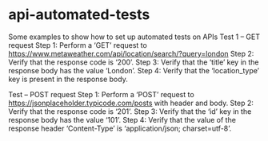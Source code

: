 # api-automated-tests
Some examples to show how to set up automated tests on APIs
Test 1 – GET request
Step 1: Perform a ‘GET’ request to https://www.metaweather.com/api/location/search/?query=london
Step 2: Verify that the response code is ‘200’.
Step 3: Verify that the ‘title’ key in the response body has the value ‘London’.
Step 4: Verify that the ‘location_type’ key is present in the response body.

Test – POST request
Step 1: Perform a ‘POST’ request to https://jsonplaceholder.typicode.com/posts with header and body.
Step 2: Verify that the response code is ‘201’.
Step 3: Verify that the ‘id’ key in the response body has the value ‘101’.
Step 4: Verify that the value of the response header ‘Content-Type’ is ‘application/json; charset=utf-8’.
